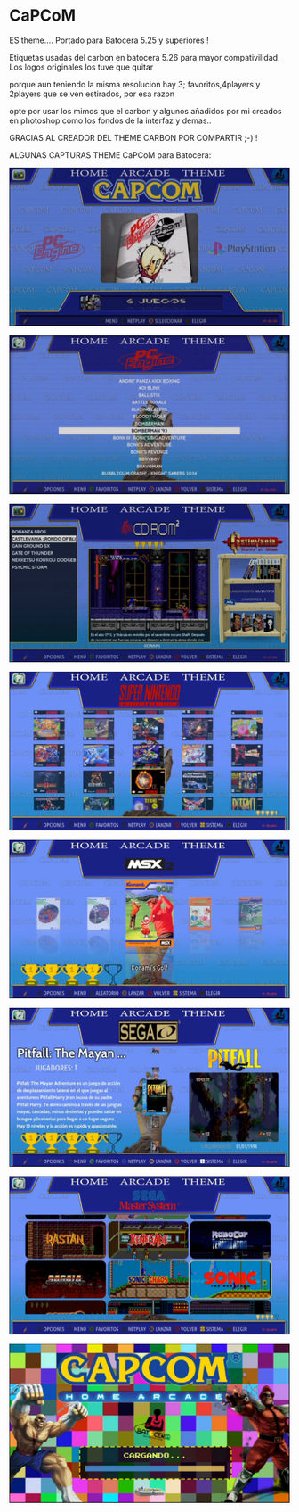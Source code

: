 # CaPCoM
ES theme.... Portado para Batocera 5.25 y superiores !

Etiquetas usadas del carbon en batocera 5.26 para mayor compativilidad. Los logos originales los tuve que quitar 

porque aun teniendo la misma resolucion hay 3; favoritos,4players y 2players que se ven estirados, por esa razon 

opte por usar los mimos que el carbon y algunos añadidos por mi creados en photoshop como los fondos de la interfaz y demas..

GRACIAS AL CREADOR DEL THEME CARBON POR COMPARTIR ;-) !

ALGUNAS CAPTURAS THEME CaPCoM para Batocera:


![vista sistemas](https://github.com/DOCK-PI3/Mi-Previews-Themes/blob/master/CaPCoM/VISTA_TRANSPARENTE.png)

![basico](https://github.com/DOCK-PI3/Mi-Previews-Themes/blob/master/CaPCoM/BASICO.png)

![detalle](https://github.com/DOCK-PI3/Mi-Previews-Themes/blob/master/CaPCoM/DETALLE.png)

![grid](https://github.com/DOCK-PI3/Mi-Previews-Themes/blob/master/CaPCoM/CUADRICULA.png)

![carousel](https://github.com/DOCK-PI3/Mi-Previews-Themes/blob/master/CaPCoM/CAROUSEL_CARRUSEL.png)

![DOCK-PI3 MI CUSTOMVIEW](https://github.com/DOCK-PI3/Mi-Previews-Themes/blob/master/CaPCoM/DOCK-PI3_CAJA-LOGO.png)

![TILES](https://github.com/DOCK-PI3/Mi-Previews-Themes/blob/master/CaPCoM/TILES.png)

![SPLASH](https://github.com/DOCK-PI3/Mi-Previews-Themes/blob/master/CaPCoM/SPLASH.png)
